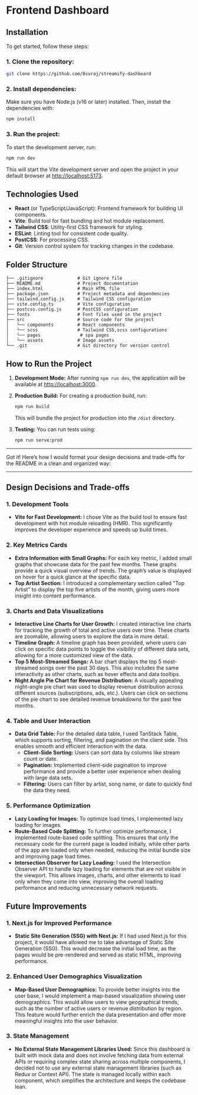 # Frontend Dashboard

## Installation

To get started, follow these steps:

### 1. Clone the repository:

```bash
git clone https://github.com/8suraj/streamify-dashboard
```

### 2. Install dependencies:

Make sure you have Node.js (v16 or later) installed. Then, install the dependencies with:

```bash
npm install
```

### 3. Run the project:

To start the development server, run:

```bash
npm run dev
```

This will start the Vite development server and open the project in your default browser at [http://localhost:5173](http://localhost:5173).

## Technologies Used

- **React** (or TypeScript/JavaScript): Frontend framework for building UI components.
- **Vite**: Build tool for fast bundling and hot module replacement.
- **Tailwind CSS**: Utility-first CSS framework for styling.
- **ESLint**: Linting tool for consistent code quality.
- **PostCSS**: For processing CSS.
- **Git**: Version control system for tracking changes in the codebase.

## Folder Structure

```plaintext
├── .gitignore             # Git ignore file
├── README.md              # Project documentation
├── index.html             # Main HTML file
├── package.json           # Project metadata and dependencies
├── tailwind.config.js     # Tailwind CSS configuration
├── vite.config.ts         # Vite configuration
├── postcss.config.js      # PostCSS configuration
├── fonts                  # Font files used in the project
├── src                    # Source code for the project
│   └── components         # React components
│   └── scss               # Tailwind CSS,scss configurations
│   └── pages               # spa pages
│   └── assets             # Image assets
└── .git                   # Git directory for version control
```

## How to Run the Project

1. **Development Mode:**
   After running `npm run dev`, the application will be available at [http://localhost:3000](http://localhost:3000).

2. **Production Build:**
   For creating a production build, run:

   ```bash
   npm run build
   ```

   This will bundle the project for production into the `/dist` directory.

3. **Testing:**
   You can run tests using:
   ```bash
   npm run serve:prod
   ```

---

Got it! Here’s how I would format your design decisions and trade-offs for the README in a clean and organized way:

---

## Design Decisions and Trade-offs

### 1. **Development Tools**

- **Vite for Fast Development:** I chose Vite as the build tool to ensure fast development with hot module reloading (HMR). This significantly improves the developer experience and speeds up build times.

### 2. **Key Metrics Cards**

- **Extra Information with Small Graphs:** For each key metric, I added small graphs that showcase data for the past few months. These graphs provide a quick visual overview of trends. The graph’s value is displayed on hover for a quick glance at the specific data.
- **Top Artist Section:** I introduced a complementary section called "Top Artist" to display the top five artists of the month, giving users more insight into content performance.

### 3. **Charts and Data Visualizations**

- **Interactive Line Charts for User Growth:** I created interactive line charts for tracking the growth of total and active users over time. These charts are zoomable, allowing users to explore the data in more detail.
- **Timeline Graph:** A timeline graph has been provided, where users can click on specific data points to toggle the visibility of different data sets, allowing for a more customized view of the data.
- **Top 5 Most-Streamed Songs:** A bar chart displays the top 5 most-streamed songs over the past 30 days. This also includes the same interactivity as other charts, such as hover effects and data tooltips.
- **Night Angle Pie Chart for Revenue Distribution:** A visually appealing night-angle pie chart was used to display revenue distribution across different sources (subscriptions, ads, etc.). Users can click on sections of the pie chart to see detailed revenue breakdowns for the past few months.

### 4. **Table and User Interaction**

- **Data Grid Table:** For the detailed data table, I used TanStack Table, which supports sorting, filtering, and pagination on the client side. This enables smooth and efficient interaction with the data.
  - **Client-Side Sorting:** Users can sort data by columns like stream count or date.
  - **Pagination:** Implemented client-side pagination to improve performance and provide a better user experience when dealing with large data sets.
  - **Filtering:** Users can filter by artist, song name, or date to quickly find the data they need.

### 5. **Performance Optimization**

- **Lazy Loading for Images:** To optimize load times, I implemented lazy loading for images.
- **Route-Based Code Splitting:** To further optimize performance, I implemented route-based code splitting. This ensures that only the necessary code for the current page is loaded initially, while other parts of the app are loaded only when needed, reducing the initial bundle size and improving page load times.
- **Intersection Observer for Lazy Loading:** I used the Intersection Observer API to handle lazy loading for elements that are not visible in the viewport. This allows images, charts, and other elements to load only when they come into view, improving the overall loading performance and reducing unnecessary network requests.

## Future Improvements

### 1. **Next.js for Improved Performance**

- **Static Site Generation (SSG) with Next.js:** If I had used Next.js for this project, it would have allowed me to take advantage of Static Site Generation (SSG). This would decrease the initial load time, as the pages would be pre-rendered and served as static HTML, improving performance.

### 2. **Enhanced User Demographics Visualization**

- **Map-Based User Demographics:** To provide better insights into the user base, I would implement a map-based visualization showing user demographics. This would allow users to view geographical trends, such as the number of active users or revenue distribution by region. This feature would further enrich the data presentation and offer more meaningful insights into the user behavior.

### 3. **State Management**

- **No External State Management Libraries Used:** Since this dashboard is built with mock data and does not involve fetching data from external APIs or requiring complex state sharing across multiple components, I decided not to use any external state management libraries (such as Redux or Context API). The state is managed locally within each component, which simplifies the architecture and keeps the codebase lean.
